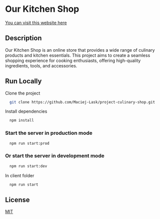 # Our Kitchen Shop

[You can visit this website here](https://ourkitchenshop.onrender.com)

## Description

Our Kitchen Shop is an online store that provides a wide range of culinary products and kitchen essentials. This project aims to create a seamless shopping experience for cooking enthusiasts, offering high-quality ingredients, tools, and accessories.
## Run Locally

Clone the project

```bash
  git clone https://github.com/Maciej-Lask/project-culinary-shop.git
```

Install dependencies

```bash
  npm install
```

### Start the server in production mode

```bash
  npm run start:prod
```
### Or start the server in development mode
```bash
  npm run start:dev
```
In client folder
```bash
  npm run start
```


## License

[MIT](https://choosealicense.com/licenses/mit/)

